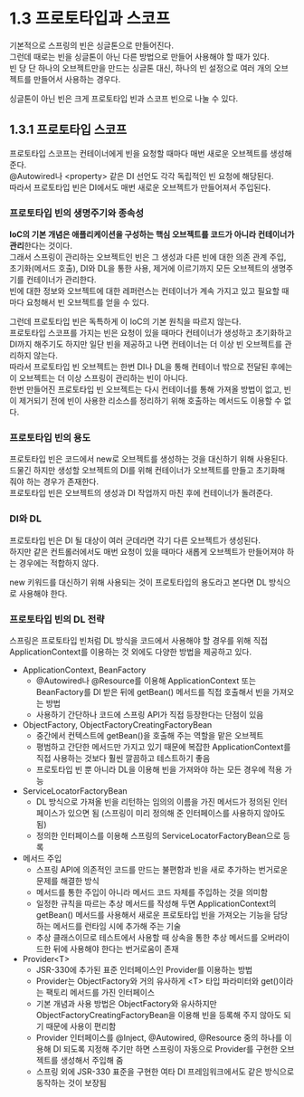 # 1.3 프로토타입과 스코프

기본적으로 스프링의 빈은 싱글톤으로 만들어진다.  
그런데 때로는 빈을 싱글톤이 아닌 다른 방법으로 만들어 사용해야 할 때가 있다.  
빈 당 단 하나의 오브젝트만을 만드는 싱글톤 대신, 하나의 빈 설정으로 여러 개의 오브젝트를 만들어서 사용하는 경우다.

싱글톤이 아닌 빈은 크게 프로토타입 빈과 스코프 빈으로 나눌 수 있다.

## 1.3.1 프로토타입 스코프

프로토타입 스코프는 컨테이너에게 빈을 요청할 때마다 매번 새로운 오브젝트를 생성해 준다.  
@Autowired나 \<property> 같은 DI 선언도 각각 독립적인 빈 요청에 해당된다.  
따라서 프로토타입 빈은 DI에서도 매번 새로운 오브젝트가 만들어져서 주입된다.

### 프로토타입 빈의 생명주기와 종속성

**IoC의 기본 개념은 애플리케이션을 구성하는 핵심 오브젝트를 코드가 아니라 컨테이너가 관리**한다는 것이다.  
그래서 스프링이 관리하는 오브젝트인 빈은 그 생성과 다른 빈에 대한 의존 관계 주입, 초기화(메서드 호출), DI와 DL을 통한 사용, 제거에 이르기까지 모든 오브젝트의 생명주기를 컨테이너가 관리한다.  
빈에 대한 정보와 오브젝트에 대한 레퍼런스는 컨테이너가 계속 가지고 있고 필요할 때마다 요청해서 빈 오브젝트를 얻을 수 있다.

그런데 프로토타입 빈은 독특하게 이 IoC의 기본 원칙을 따르지 않는다.  
프로토타입 스코프를 가지는 빈은 요청이 있을 때마다 컨테이너가 생성하고 초기화하고 DI까지 해주기도 하지만 일단 빈을 제공하고 나면 컨테이너는 더 이상 빈 오브젝트를 관리하지 않는다.  
따라서 프로토타입 빈 오브젝트는 한번 DI나 DL을 통해 컨테이너 밖으로 전달된 후에는 이 오브젝트는 더 이상 스프링이 관리하는 빈이 아니다.  
한번 만들어진 프로토타입 빈 오브젝트는 다시 컨테이너를 통해 가져올 방법이 없고, 빈이 제거되기 전에 빈이 사용한 리소스를 정리하기 위해 호출하는 메서드도 이용할 수 없다.

### 프로토타입 빈의 용도

프로토타입 빈은 코드에서 new로 오브젝트를 생성하는 것을 대신하기 위해 사용된다.  
드물긴 하지만 생성할 오브젝트의 DI를 위해 컨테이너가 오브젝트를 만들고 초기화해 줘야 하는 경우가 존재한다.  
프로토타입 빈은 오브젝트의 생성과 DI 작업까지 마친 후에 컨테이너가 돌려준다.

### DI와 DL

프로토타입 빈은 DI 될 대상이 여러 군데라면 각기 다른 오브젝트가 생성된다.  
하지만 같은 컨트롤러에서도 매번 요청이 있을 때마다 새롭게 오브젝트가 만들어져야 하는 경우에는 적합하지 않다.

new 키워드를 대신하기 위해 사용되는 것이 프로토타입의 용도라고 본다면 DL 방식으로 사용해야 한다.

### 프로토타입 빈의 DL 전략

스프링은 프로토타입 빈처럼 DL 방식을 코드에서 사용해야 할 경우를 위해 직접 ApplicationContext를 이용하는 것 외에도 다양한 방법을 제공하고 있다.

- ApplicationContext, BeanFactory
  - @Autowired나 @Resource를 이용해 ApplicationContext 또는 BeanFactory를 DI 받은 뒤에 getBean() 메서드를 직접 호출해서 빈을 가져오는 방법
  - 사용하기 간단하나 코드에 스프링 API가 직접 등장한다는 단점이 있음
- ObjectFactory, ObjectFactoryCreatingFactoryBean
  - 중간에서 컨텍스트에 getBean()을 호출해 주는 역할을 맡은 오브젝트
  - 평범하고 간단한 메서드만 가지고 있기 때문에 복잡한 ApplicationContext를 직접 사용하는 것보다 훨씬 깔끔하고 테스트하기 좋음
  - 프로토타입 빈 뿐 아니라 DL을 이용해 빈을 가져와야 하는 모든 경우에 적용 가능
- ServiceLocatorFactoryBean
  - DL 방식으로 가져올 빈을 리턴하는 임의의 이름을 가진 메서드가 정의된 인터페이스가 있으면 됨 (스프링이 미리 정의해 준 인터페이스를 사용하지 않아도 됨)
  - 정의한 인터페이스를 이용해 스프링의 ServiceLocatorFactoryBean으로 등록
- 메서드 주입
  - 스프링 API에 의존적인 코드를 만드는 불편함과 빈을 새로 추가하는 번거로운 문제를 해결한 방식
  - 메서드를 통한 주입이 아니라 메서드 코드 자체를 주입하는 것을 의미함
  - 일정한 규칙을 따르는 추상 메서드를 작성해 두면 ApplicationContext의 getBean() 메서드를 사용해서 새로운 프로토타입 빈을 가져오는 기능을 담당하는 메서드를 런타임 시에 추가해 주는 기술
  - 추상 클래스이므로 테스트에서 사용할 때 상속을 통한 추상 메서드를 오버라이드한 뒤에 사용해야 한다는 번거로움이 존재
- Provider\<T>
  - JSR-330에 추가된 표준 인터페이스인 Provider를 이용하는 방법
  - Provider는 ObjectFactory와 거의 유사하게 \<T> 타입 파라미터와 get()이라는 팩토리 메서드를 가진 인터페이스
  - 기본 개념과 사용 방법은 ObjectFactory와 유사하지만 ObjectFactoryCreatingFactoryBean을 이용해 빈을 등록해 주지 않아도 되기 때문에 사용이 편리함
  - Provider 인터페이스를 @Inject, @Autowired, @Resource 중의 하나를 이용해 DI 되도록 지정해 주기만 하면 스프링이 자동으로 Provider를 구현한 오브젝트를 생성해서 주입해 줌
  - 스프링 외에 JSR-330 표준을 구현한 여타 DI 프레임워크에서도 같은 방식으로 동작하는 것이 보장됨
